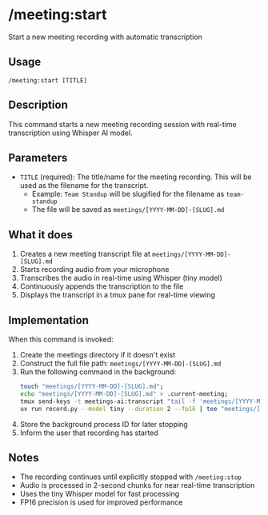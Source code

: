 # /meeting:start

Start a new meeting recording with automatic transcription

## Usage

```
/meeting:start [TITLE]
```

## Description

This command starts a new meeting recording session with real-time transcription using Whisper AI model.

## Parameters

- `TITLE` (required): The title/name for the meeting recording. This will be used as the filename for the transcript.
  - Example: `Team Standup` will be slugified for the filename as `team-standup`
  - The file will be saved as `meetings/[YYYY-MM-DD]-[SLUG].md`

## What it does

1. Creates a new meeting transcript file at `meetings/[YYYY-MM-DD]-[SLUG].md`
2. Starts recording audio from your microphone
3. Transcribes the audio in real-time using Whisper (tiny model)
4. Continuously appends the transcription to the file
5. Displays the transcript in a tmux pane for real-time viewing

## Implementation

When this command is invoked:

1. Create the meetings directory if it doesn't exist
2. Construct the full file path: `meetings/[YYYY-MM-DD]-[SLUG].md`
3. Run the following command in the background:
   ```bash
   touch "meetings/[YYYY-MM-DD]-[SLUG].md";
   echo "meetings/[YYYY-MM-DD]-[SLUG].md" > .current-meeting;
   tmux send-keys -t meetings-ai:transcript "tail -f 'meetings/[YYYY-MM-DD]-[SLUG].md'" C-m;
   uv run record.py --model tiny --duration 2 --fp16 | tee "meetings/[YYYY-MM-DD]-[SLUG].md"
   ```
4. Store the background process ID for later stopping
5. Inform the user that recording has started

## Notes

- The recording continues until explicitly stopped with `/meeting:stop`
- Audio is processed in 2-second chunks for near real-time transcription
- Uses the tiny Whisper model for fast processing
- FP16 precision is used for improved performance